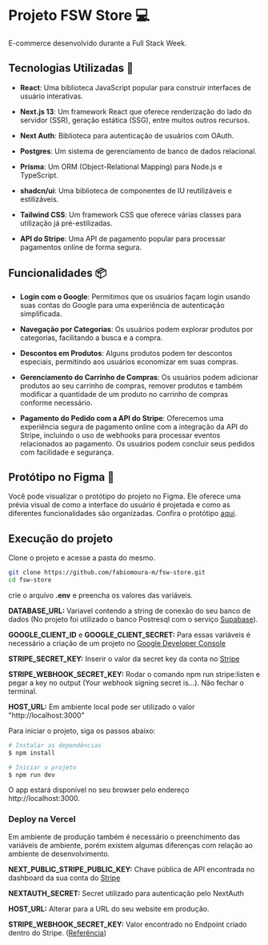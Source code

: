 # Projeto FSW Store 💻

E-commerce desenvolvido durante a Full Stack Week.

## Tecnologias Utilizadas 🚀

- **React**: Uma biblioteca JavaScript popular para construir interfaces de usuário interativas.

- **Next.js 13**: Um framework React que oferece renderização do lado do servidor (SSR), geração estática (SSG), entre muitos outros recursos.

- **Next Auth**: Biblioteca para autenticação de usuários com OAuth.

- **Postgres**: Um sistema de gerenciamento de banco de dados relacional.

- **Prisma**: Um ORM (Object-Relational Mapping) para Node.js e TypeScript.

- **shadcn/ui**: Uma biblioteca de componentes de IU reutilizáveis e estilizáveis.

- **Tailwind CSS**: Um framework CSS que oferece várias classes para utilização já pré-estilizadas.

- **API do Stripe**: Uma API de pagamento popular para processar pagamentos online de forma segura.

## Funcionalidades 📦

- **Login com o Google**: Permitimos que os usuários façam login usando suas contas do Google para uma experiência de autenticação simplificada.

- **Navegação por Categorias**: Os usuários podem explorar produtos por categorias, facilitando a busca e a compra.

- **Descontos em Produtos**: Alguns produtos podem ter descontos especiais, permitindo aos usuários economizar em suas compras.

- **Gerenciamento do Carrinho de Compras**: Os usuários podem adicionar produtos ao seu carrinho de compras, remover produtos e também modificar a quantidade de um produto no carrinho de compras conforme necessário.

- **Pagamento do Pedido com a API do Stripe**: Oferecemos uma experiência segura de pagamento online com a integração da API do Stripe, incluindo o uso de webhooks para processar eventos relacionados ao pagamento. Os usuários podem concluir seus pedidos com facilidade e segurança.

## Protótipo no Figma 🎨

Você pode visualizar o protótipo do projeto no Figma. Ele oferece uma prévia visual de como a interface do usuário é projetada e como as diferentes funcionalidades são organizadas. Confira o protótipo [aqui](https://www.figma.com/file/Y8jmabSZXxAobeUJQdI4bm/FSW-Store-%5BLive%5D?type=design&mode=design&t=JoIB87O9jkqADxpN-1).

## Execução do projeto

Clone o projeto e acesse a pasta do mesmo.

```bash
git clone https://github.com/fabiomoura-m/fsw-store.git
cd fsw-store
```

crie o arquivo **.env** e preencha os valores das variáveis.

**DATABASE_URL:** Variavel contendo a string de conexão do seu banco de dados (No projeto foi utilizado o banco Postresql com o serviço [Supabase](https://supabase.com/)).

**GOOGLE_CLIENT_ID** e **GOOGLE_CLIENT_SECRET:** Para essas variáveis é necessário a criação de um projeto no [Google Developer Console](https://console.cloud.google.com/)

**STRIPE_SECRET_KEY:** Inserir o valor da secret key da conta no [Stripe](https://stripe.com/br)

**STRIPE_WEBHOOK_SECRET_KEY:** Rodar o comando npm run stripe:listen e pegar a key no output (Your webhook signing secret is...). Não fechar o terminal.

**HOST_URL:** Em ambiente local pode ser utilizado o valor "http://localhost:3000"

Para iniciar o projeto, siga os passos abaixo:

```bash
# Instalar as dependências
$ npm install

# Iniciar o projeto
$ npm run dev
```

O app estará disponível no seu browser pelo endereço http://localhost:3000.

### Deploy na Vercel

Em ambiente de produção também é necessário o preenchimento das variáveis de ambiente, porém existem algumas diferenças com relação ao ambiente de desenvolvimento.

**NEXT_PUBLIC_STRIPE_PUBLIC_KEY:** Chave pública de API encontrada no dashboard da sua conta do [Stripe](https://stripe.com/br)

**NEXTAUTH_SECRET:** Secret utilizado para autenticação pelo NextAuth

**HOST_URL:** Alterar para a URL do seu website em produção.

**STRIPE_WEBHOOK_SECRET_KEY:** Valor encontrado no Endpoint criado dentro do Stripe. ([Referência](https://github.com/felipemotarocha/fullstackweek-store/issues/9))
